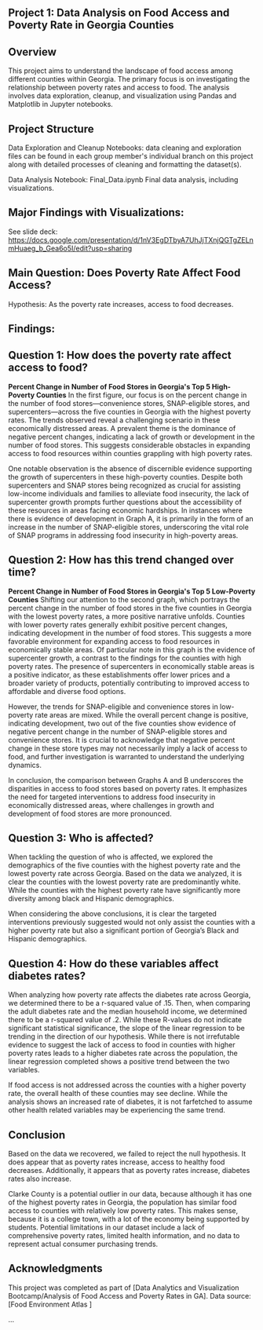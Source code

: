 ## Project 1: Data Analysis on Food Access and Poverty Rate in Georgia Counties
## Overview
This project aims to understand the landscape of food access among different counties within Georgia. The primary focus is on investigating the relationship between poverty rates and access to food. The analysis involves data exploration, cleanup, and visualization using Pandas and Matplotlib in Jupyter notebooks.

## Project Structure
Data Exploration and Cleanup Notebooks: data cleaning and exploration files can be found in each group member's individual branch on this project along with detailed processes of cleaning and formatting the dataset(s).

Data Analysis Notebook: Final_Data.ipynb
Final data analysis, including visualizations.

## Major Findings with Visualizations:
See slide deck: https://docs.google.com/presentation/d/1nV3EgDTbyA7UhJjTXnjQGTgZELnmHuaeg_b_Gea6o5I/edit?usp=sharing

## Main Question: Does Poverty Rate Affect Food Access?
Hypothesis: As the poverty rate increases, access to food decreases.
## Findings: 

## Question 1: How does the poverty rate affect access to food?

**Percent Change in Number of Food Stores in Georgia's Top 5 High-Poverty Counties**
In the first figure, our focus is on the percent change in the number of food stores—convenience stores, SNAP-eligible stores, and supercenters—across the five counties in Georgia with the highest poverty rates. The trends observed reveal a challenging scenario in these economically distressed areas. A prevalent theme is the dominance of negative percent changes, indicating a lack of growth or development in the number of food stores. This suggests considerable obstacles in expanding access to food resources within counties grappling with high poverty rates.

One notable observation is the absence of discernible evidence supporting the growth of supercenters in these high-poverty counties. Despite both supercenters and SNAP stores being recognized as crucial for assisting low-income individuals and families to alleviate food insecurity, the lack of supercenter growth prompts further questions about the accessibility of these resources in areas facing economic hardships. In instances where there is evidence of development in Graph A, it is primarily in the form of an increase in the number of SNAP-eligible stores, underscoring the vital role of SNAP programs in addressing food insecurity in high-poverty areas.

## Question 2: How has this trend changed over time?

**Percent Change in Number of Food Stores in Georgia's Top 5 Low-Poverty Counties**
Shifting our attention to the second graph, which portrays the percent change in the number of food stores in the five counties in Georgia with the lowest poverty rates, a more positive narrative unfolds. Counties with lower poverty rates generally exhibit positive percent changes, indicating development in the number of food stores. This suggests a more favorable environment for expanding access to food resources in economically stable areas.
Of particular note in this graph is the evidence of supercenter growth, a contrast to the findings for the counties with high poverty rates. The presence of supercenters in economically stable areas is a positive indicator, as these establishments offer lower prices and a broader variety of products, potentially contributing to improved access to affordable and diverse food options.

However, the trends for SNAP-eligible and convenience stores in low-poverty rate areas are mixed. While the overall percent change is positive, indicating development, two out of the five counties show evidence of negative percent change in the number of SNAP-eligible stores and convenience stores. It is crucial to acknowledge that negative percent change in these store types may not necessarily imply a lack of access to food, and further investigation is warranted to understand the underlying dynamics.

In conclusion, the comparison between Graphs A and B underscores the disparities in access to food stores based on poverty rates. It emphasizes the need for targeted interventions to address food insecurity in economically distressed areas, where challenges in growth and development of food stores are more pronounced.

## Question 3: Who is affected?
When tackling the question of who is affected, we explored the demographics of the five counties with the highest poverty rate and the lowest poverty rate across Georgia. Based on the data we analyzed, it is clear the counties with the lowest poverty rate are predominantly white. While the counties with the highest poverty rate have significantly more diversity among black and Hispanic demographics.

When considering the above conclusions, it is clear the targeted interventions previously suggested would not only assist the counties with a higher poverty rate but also a significant portion of Georgia’s Black and Hispanic demographics.

## Question 4: How do these variables affect diabetes rates?
When analyzing how poverty rate affects the diabetes rate across Georgia, we determined there to be a r-squared value of .15. Then, when comparing the adult diabetes rate and the median household income, we determined there to be a r-squared value of .2. While these R-values do not indicate significant statistical significance, the slope of the linear regression to be trending in the direction of our hypothesis. While there is not irrefutable evidence to suggest the lack of access to food in counties with higher poverty rates leads to a higher diabetes rate across the population, the linear regression completed shows a positive trend between the two variables.

If food access is not addressed across the counties with a higher poverty rate, the overall health of these counties may see decline. While the analysis shows an increased rate of diabetes, it is not farfetched to assume other health related variables may be experiencing the same trend.

## Conclusion 
Based on the data we recovered, we failed to reject the null hypothesis. It does appear that as poverty rates increase, access to healthy food decreases. Additionally, it appears that as poverty rates increase, diabetes rates also increase.

Clarke County is a potential outlier in our data, because although it has one of the highest poverty rates in Georgia, the population has similar food access to counties with relatively low poverty rates. This makes sense, because it is a college town, with a lot of the economy being supported by students.
Potential limitations in our dataset include a lack of comprehensive poverty rates, limited health information, and no data to represent actual consumer purchasing trends.

## Acknowledgments
This project was completed as part of [Data Analytics and Visualization Bootcamp/Analysis of Food Access and Poverty Rates in GA].
Data source: [Food Environment Atlas ]

...
